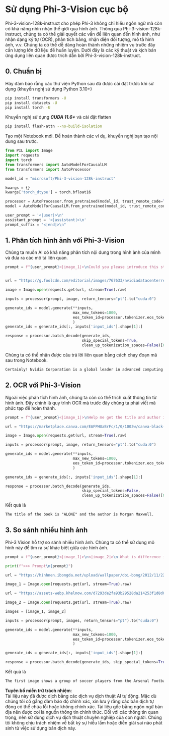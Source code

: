 # **Sử dụng Phi-3-Vision cục bộ**

Phi-3-vision-128k-instruct cho phép Phi-3 không chỉ hiểu ngôn ngữ mà còn có khả năng nhìn nhận thế giới qua hình ảnh. Thông qua Phi-3-vision-128k-instruct, chúng ta có thể giải quyết các vấn đề liên quan đến hình ảnh, như nhận dạng ký tự (OCR), phân tích bảng, nhận diện đối tượng, mô tả hình ảnh, v.v. Chúng ta có thể dễ dàng hoàn thành những nhiệm vụ trước đây cần lượng lớn dữ liệu để huấn luyện. Dưới đây là các kỹ thuật và kịch bản ứng dụng liên quan được trích dẫn bởi Phi-3-vision-128k-instruct.

## **0. Chuẩn bị**

Hãy đảm bảo rằng các thư viện Python sau đã được cài đặt trước khi sử dụng (khuyến nghị sử dụng Python 3.10+)

```bash
pip install transformers -U
pip install datasets -U
pip install torch -U
```

Khuyến nghị sử dụng ***CUDA 11.6+*** và cài đặt flatten

```bash
pip install flash-attn --no-build-isolation
```

Tạo một Notebook mới. Để hoàn thành các ví dụ, khuyến nghị bạn tạo nội dung sau trước.

```python
from PIL import Image
import requests
import torch
from transformers import AutoModelForCausalLM
from transformers import AutoProcessor

model_id = "microsoft/Phi-3-vision-128k-instruct"

kwargs = {}
kwargs['torch_dtype'] = torch.bfloat16

processor = AutoProcessor.from_pretrained(model_id, trust_remote_code=True)
model = AutoModelForCausalLM.from_pretrained(model_id, trust_remote_code=True, torch_dtype="auto").cuda()

user_prompt = '<|user|>\n'
assistant_prompt = '<|assistant|>\n'
prompt_suffix = "<|end|>\n"
```

## **1. Phân tích hình ảnh với Phi-3-Vision**

Chúng ta muốn AI có khả năng phân tích nội dung trong hình ảnh của mình và đưa ra các mô tả liên quan.

```python
prompt = f"{user_prompt}<|image_1|>\nCould you please introduce this stock to me?{prompt_suffix}{assistant_prompt}"


url = "https://g.foolcdn.com/editorial/images/767633/nvidiadatacenterrevenuefy2017tofy2024.png"

image = Image.open(requests.get(url, stream=True).raw)

inputs = processor(prompt, image, return_tensors="pt").to("cuda:0")

generate_ids = model.generate(**inputs, 
                              max_new_tokens=1000,
                              eos_token_id=processor.tokenizer.eos_token_id,
                              )
generate_ids = generate_ids[:, inputs['input_ids'].shape[1]:]

response = processor.batch_decode(generate_ids, 
                                  skip_special_tokens=True, 
                                  clean_up_tokenization_spaces=False)[0]
```

Chúng ta có thể nhận được câu trả lời liên quan bằng cách chạy đoạn mã sau trong Notebook.

```txt
Certainly! Nvidia Corporation is a global leader in advanced computing and artificial intelligence (AI). The company designs and develops graphics processing units (GPUs), which are specialized hardware accelerators used to process and render images and video. Nvidia's GPUs are widely used in professional visualization, data centers, and gaming. The company also provides software and services to enhance the capabilities of its GPUs. Nvidia's innovative technologies have applications in various industries, including automotive, healthcare, and entertainment. The company's stock is publicly traded and can be found on major stock exchanges.
```

## **2. OCR với Phi-3-Vision**

Ngoài việc phân tích hình ảnh, chúng ta còn có thể trích xuất thông tin từ hình ảnh. Đây chính là quy trình OCR mà trước đây chúng ta phải viết mã phức tạp để hoàn thành.

```python
prompt = f"{user_prompt}<|image_1|>\nHelp me get the title and author information of this book?{prompt_suffix}{assistant_prompt}"

url = "https://marketplace.canva.com/EAFPHUaBrFc/1/0/1003w/canva-black-and-white-modern-alone-story-book-cover-QHBKwQnsgzs.jpg"

image = Image.open(requests.get(url, stream=True).raw)

inputs = processor(prompt, image, return_tensors="pt").to("cuda:0")

generate_ids = model.generate(**inputs, 
                              max_new_tokens=1000,
                              eos_token_id=processor.tokenizer.eos_token_id,
                              )

generate_ids = generate_ids[:, inputs['input_ids'].shape[1]:]

response = processor.batch_decode(generate_ids, 
                                  skip_special_tokens=False, 
                                  clean_up_tokenization_spaces=False)[0]

```

Kết quả là

```txt
The title of the book is "ALONE" and the author is Morgan Maxwell.
```

## **3. So sánh nhiều hình ảnh**

Phi-3 Vision hỗ trợ so sánh nhiều hình ảnh. Chúng ta có thể sử dụng mô hình này để tìm ra sự khác biệt giữa các hình ảnh.

```python
prompt = f"{user_prompt}<|image_1|>\n<|image_2|>\n What is difference in this two images?{prompt_suffix}{assistant_prompt}"

print(f">>> Prompt\n{prompt}")

url = "https://hinhnen.ibongda.net/upload/wallpaper/doi-bong/2012/11/22/arsenal-wallpaper-free.jpg"

image_1 = Image.open(requests.get(url, stream=True).raw)

url = "https://assets-webp.khelnow.com/d7293de2fa93b29528da214253f1d8d0/news/uploads/2021/07/Arsenal-1024x576.jpg.webp"

image_2 = Image.open(requests.get(url, stream=True).raw)

images = [image_1, image_2]

inputs = processor(prompt, images, return_tensors="pt").to("cuda:0")

generate_ids = model.generate(**inputs, 
                              max_new_tokens=1000,
                              eos_token_id=processor.tokenizer.eos_token_id,
                              )

generate_ids = generate_ids[:, inputs['input_ids'].shape[1]:]

response = processor.batch_decode(generate_ids, skip_special_tokens=True, clean_up_tokenization_spaces=False)[0]
```

Kết quả là

```txt
The first image shows a group of soccer players from the Arsenal Football Club posing for a team photo with their trophies, while the second image shows a group of soccer players from the Arsenal Football Club celebrating a victory with a large crowd of fans in the background. The difference between the two images is the context in which the photos were taken, with the first image focusing on the team and their trophies, and the second image capturing a moment of celebration and victory.
```

**Tuyên bố miễn trừ trách nhiệm**:  
Tài liệu này đã được dịch bằng các dịch vụ dịch thuật AI tự động. Mặc dù chúng tôi cố gắng đảm bảo độ chính xác, xin lưu ý rằng các bản dịch tự động có thể chứa lỗi hoặc không chính xác. Tài liệu gốc bằng ngôn ngữ bản địa nên được coi là nguồn thông tin chính thức. Đối với các thông tin quan trọng, nên sử dụng dịch vụ dịch thuật chuyên nghiệp của con người. Chúng tôi không chịu trách nhiệm về bất kỳ sự hiểu lầm hoặc diễn giải sai nào phát sinh từ việc sử dụng bản dịch này.